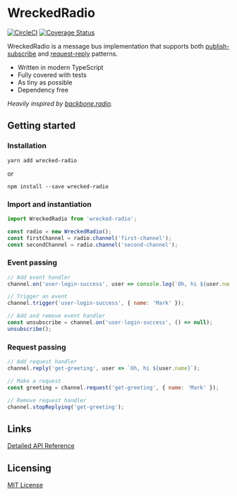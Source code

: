 # WreckedRadio

[![CircleCI](https://img.shields.io/circleci/build/github/alexeyoganezov/wrecked-radio.svg)](https://circleci.com/gh/frankendux/wrecked-radio)
[![Coverage Status](https://img.shields.io/coveralls/github/alexeyoganezov/wrecked-radio.svg)](https://coveralls.io/github/frankendux/wrecked-radio)

WreckedRadio is a message bus implementation that supports both [publish-subscribe](https://en.wikipedia.org/wiki/Publish%E2%80%93subscribe_pattern) and [request-reply](https://en.wikipedia.org/wiki/Publish%E2%80%93subscribe_pattern) patterns.

- Written in modern TypeScript
- Fully covered with tests
- As tiny as possible
- Dependency free

*Heavily inspired by [backbone.radio](https://github.com/marionettejs/backbone.radio).*

## Getting started

### Installation

`yarn add wrecked-radio`

or

`npm install --save wrecked-radio`

### Import and instantiation

```javascript
import WreckedRadio from 'wrecked-radio';

const radio = new WreckedRadio();
const firstChannel = radio.channel('first-channel');
const secondChannel = radio.channel('second-channel');
```

### Event passing

```javascript
// Add event handler
channel.on('user-login-success', user => console.log(`Oh, hi ${user.name}`));

// Trigger an event
channel.trigger('user-login-success', { name: 'Mark' });

// Add and remove event handler
const unsubscribe = channel.on('user-login-success', () => null);
unsubscribe();
```

### Request passing

```javascript
// Add request handler
channel.reply('get-greeting', user => `Oh, hi ${user.name}`);

// Make a request
const greeting = channel.request('get-greeting', { name: 'Mark' });

// Remove request handler
channel.stopReplying('get-greeting');
```

## Links

[Detailed API Reference](https://23-160222506-gh.circle-artifacts.com/0/home/circleci/repo/docs/index.html)

## Licensing

[MIT License](https://github.com/frankendux/wrecked-radio/blob/master/LICENSE)
